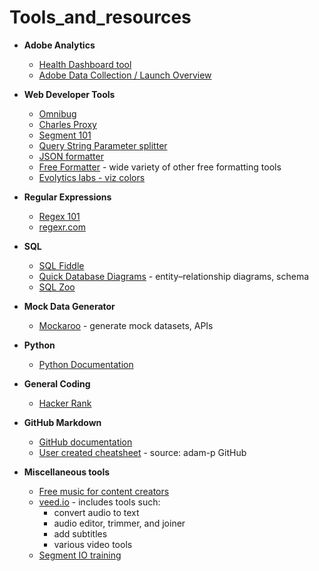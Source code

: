 # Tools_and_resources

* **Adobe Analytics**
  * [Health Dashboard tool](http://adobe.ly/aahealth)
  * [Adobe Data Collection / Launch Overview](https://experienceleague.adobe.com/docs/experience-platform/collection/home.html%3Flang%3Dja#)
  
* **Web Developer Tools**
  * [Omnibug](https://chrome.google.com/webstore/detail/omnibug/bknpehncffejahipecakbfkomebjmokl?hl=en)
  * [Charles Proxy](https://www.charlesproxy.com/)
  * [Segment 101](https://university.segment.com/page/segment-101)
  * [Query String Parameter splitter](https://www.freeformatter.com/url-parser-query-string-splitter.html)
  * [JSON formatter](https://www.freeformatter.com/json-formatter.html)
  * [Free Formatter](https://www.freeformatter.com/) - wide variety of other free formatting tools
  * [Evolytics labs - viz colors](https://labs.evolytics.com/viz-colors/)

* **Regular Expressions**
  * [Regex 101](https://regex101.com/)
  * [regexr.com](https://regexr.com/)
  
* **SQL**
  * [SQL Fiddle](http://sqlfiddle.com/)
  * [Quick Database Diagrams](https://app.quickdatabasediagrams.com/#/) - entity–relationship diagrams, schema
  * [SQL Zoo](https://sqlzoo.net)

* **Mock Data Generator**
  * [Mockaroo](https://www.mockaroo.com/) - generate mock datasets, APIs

* **Python**
  * [Python Documentation](https://docs.python.org/3/)
  
* **General Coding**
  * [Hacker Rank](https://www.hackerrank.com)

* **GitHub Markdown**
  * [GitHub documentation](https://docs.github.com/en/get-started/writing-on-github/getting-started-with-writing-and-formatting-on-github/basic-writing-and-formatting-syntax)
  * [User created cheatsheet](https://github.com/adam-p/markdown-here/wiki/Markdown-Cheatsheet) - source: adam-p GitHub
  
* **Miscellaneous tools**
  * [Free music for content creators](https://tunetank.com/)
  * [veed.io](https://www.veed.io) - includes tools such:
    * convert audio to text
    * audio editor, trimmer, and joiner
    * add subtitles  
    * various video tools
  * [Segment IO training](https://university.segment.com/page/segment-101)
  
